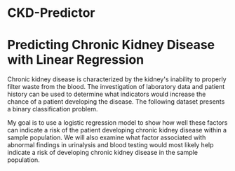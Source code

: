# CKD-Predictor

# Predicting Chronic Kidney Disease with Linear Regression
Chronic kidney disease is characterized by the kidney's inability to properly filter waste from the blood. The investigation of laboratory data and patient history can be used to determine what indicators would increase the chance of a patient developing the disease. The following dataset presents a binary classification problem.

My goal is to use a logistic regression model to show how well these factors can indicate a risk of the patient developing chronic kidney disease within a sample population. We will also examine what factor associated with abnormal findings in urinalysis and blood testing would most likely help indicate a risk of developing chronic kidney disease in the sample population.
